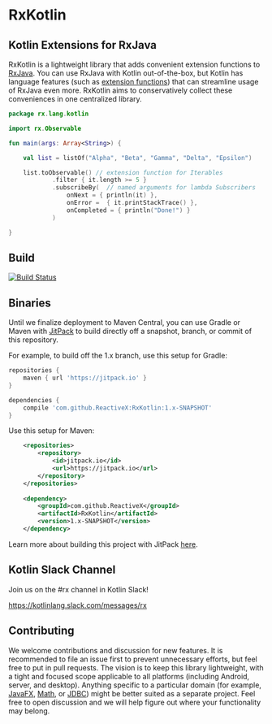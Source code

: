 # RxKotlin

## Kotlin Extensions for RxJava

RxKotlin is a lightweight library that adds convenient extension functions to [RxJava](https://github.com/ReactiveX/RxJava). You can use RxJava with Kotlin out-of-the-box, but Kotlin has language features (such as [extension functions](https://kotlinlang.org/docs/reference/extensions.html)) that can streamline usage of RxJava even more. RxKotlin aims to conservatively collect these conveniences in one centralized library. 


```kotlin
package rx.lang.kotlin

import rx.Observable

fun main(args: Array<String>) {

    val list = listOf("Alpha", "Beta", "Gamma", "Delta", "Epsilon")

    list.toObservable() // extension function for Iterables
            .filter { it.length >= 5 }
            .subscribeBy(  // named arguments for lambda Subscribers
                onNext = { println(it) },
                onError =  { it.printStackTrace() },
                onCompleted = { println("Done!") }
            )

}
```

## Build

[![Build Status](https://travis-ci.org/ReactiveX/RxKotlin.svg?branch=0.x)](https://travis-ci.org/ReactiveX/RxKotlin)


## Binaries

Until we finalize deployment to Maven Central, you can use Gradle or Maven with [JitPack](https://jitpack.io/) to build directly off a snapshot, branch, or commit of this repository.  

For example, to build off the 1.x branch, use this setup for Gradle:

```groovy
repositories {
    maven { url 'https://jitpack.io' }
}

dependencies {
    compile 'com.github.ReactiveX:RxKotlin:1.x-SNAPSHOT'
}
```

Use this setup for Maven: 

```xml
	<repositories>
		<repository>
		    <id>jitpack.io</id>
		    <url>https://jitpack.io</url>
		</repository>
	</repositories>
    
    <dependency>
	    <groupId>com.github.ReactiveX</groupId>
	    <artifactId>RxKotlin</artifactId>
	    <version>1.x-SNAPSHOT</version>
	</dependency>
```

Learn more about building this project with JitPack [here](https://jitpack.io/#ReactiveX/RxKotlin).

## Kotlin Slack Channel

Join us on the #rx channel in Kotlin Slack!

https://kotlinlang.slack.com/messages/rx

## Contributing

We welcome contributions and discussion for new features. It is recommended to file an issue first to prevent unnecessary efforts, but feel free to put in pull requests. The vision is to keep this library lightweight, with a tight and focused scope applicable to all platforms (including Android, server, and desktop). Anything specific to a particular domain (for example, [JavaFX](https://github.com/thomasnield/RxKotlinFX), [Math](https://github.com/thomasnield/rxkotlin-math), or [JDBC](https://github.com/davidmoten/rxjava-jdbc)) might be better suited as a separate project. Feel free to open discussion and we will help figure out where your functionality may belong. 



